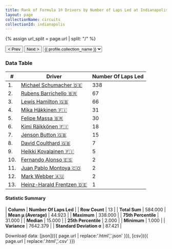 ```yaml
---
title: Rank of Formula 1® Drivers by Number of Laps Led at Indianapolis Motor Speedway
layout: page
collectionName: circuits
collectionId: indianapolis
---
```


{% assign url_split = page.url | split: "/" %}
<div id="collection-navigation">
<button onclick="selector.options[selector.selectedIndex-1].value && (window.location = selector.options[selector.selectedIndex-1].value);">&lt; Prev</button>
<button onclick="selector.options[selector.selectedIndex+1].value && (window.location = selector.options[selector.selectedIndex+1].value);">Next &gt;</button>
<select id="selector" onchange="this.options[this.selectedIndex].value && (window.location = this.options[this.selectedIndex].value);">
  {% for collectionId in site.data[page.collectionName].refs %}
    {% if collectionId == page.collectionId %}
      {% assign selected = "selected" %}
    {% else %}
      {% assign selected = "" %}
    {% endif %}
    {% assign profile = site.data[page.collectionName][collectionId].profile %}
    <option value="/f1/{{ page.collectionName }}/{{ collectionId }}/{{ url_split[4] }}" {{ selected }}>{{ profile.collection_name }}</option>
  {% endfor %}
</select>
</div>

<canvas id="chart" width="400" height="180"></canvas>
<script>
var data = {
    "datasets": [
        {
            "backgroundColor": [
                "#9C8E8D",
                "#9C8E8D",
                "#9C8E8D",
                "#9C8E8D",
                "#9C8E8D",
                "#9C8E8D",
                "#9C8E8D",
                "#9C8E8D",
                "#9C8E8D",
                "#9C8E8D",
                "#9C8E8D",
                "#9C8E8D",
                "#9C8E8D"
            ],
            "borderColor": [
                "#1D181E",
                "#1D181E",
                "#1D181E",
                "#1D181E",
                "#1D181E",
                "#1D181E",
                "#1D181E",
                "#1D181E",
                "#1D181E",
                "#1D181E",
                "#1D181E",
                "#1D181E",
                "#1D181E"
            ],
            "borderWidth": 1,
            "data": [
                338.0,
                67.0,
                66.0,
                31.0,
                30.0,
                18.0,
                15.0,
                7.0,
                5.0,
                2.0,
                2.0,
                2.0,
                1.0
            ],
            "label": "Number Of Laps Led"
        }
    ],
    "labels": [
        "Michael Schumacher",
        "Rubens Barrichello",
        "Lewis Hamilton",
        "Mika Häkkinen",
        "Felipe Massa",
        "Kimi Räikkönen",
        "Jenson Button",
        "David Coulthard",
        "Heikki Kovalainen",
        "Fernando Alonso",
        "Juan Pablo Montoya",
        "Mark Webber",
        "Heinz-Harald Frentzen"
    ]
};
var options = {
  legend: {
    display: false
  },
  scales: {
    xAxes: [{
      ticks: {
        beginAtZero: true,
        maxRotation: 180,
        display: window.innerWidth > 800
      }
    }],
    yAxes: [{
      ticks: {
        beginAtZero: true
      }
    }]
  },
  onResize: function(chart, size) {
    chart.options.scales.xAxes[0].ticks.display = size.width > 800;
  }
};
var chart = new Chart("chart", {
    data: data,
    type: 'bar',
    options: options
});
</script>



### Data Table

| # | Driver | Number Of Laps Led |
|--|--|--|
| 1. | [Michael Schumacher 🇩🇪](/f1/drivers/michael_schumacher) | 338 |
| 2. | [Rubens Barrichello 🇧🇷](/f1/drivers/barrichello) | 67 |
| 3. | [Lewis Hamilton 🇬🇧](/f1/drivers/hamilton) | 66 |
| 4. | [Mika Häkkinen 🇫🇮](/f1/drivers/hakkinen) | 31 |
| 5. | [Felipe Massa 🇧🇷](/f1/drivers/massa) | 30 |
| 6. | [Kimi Räikkönen 🇫🇮](/f1/drivers/raikkonen) | 18 |
| 7. | [Jenson Button 🇬🇧](/f1/drivers/button) | 15 |
| 8. | [David Coulthard 🇬🇧](/f1/drivers/coulthard) | 7 |
| 9. | [Heikki Kovalainen 🇫🇮](/f1/drivers/kovalainen) | 5 |
| 10. | [Fernando Alonso 🇪🇸](/f1/drivers/alonso) | 2 |
| 11. | [Juan Pablo Montoya 🇨🇴](/f1/drivers/montoya) | 2 |
| 12. | [Mark Webber 🇦🇺](/f1/drivers/webber) | 2 |
| 13. | [Heinz-Harald Frentzen 🇩🇪](/f1/drivers/frentzen) | 1 |

#### Statistic Summary

| **Column** | **Number Of Laps Led** |
| **Row Count** | 13 |
| **Total Sum** | 584.000 |
| **Mean μ (Average)** | 44.923 |
| **Maximum** | 338.000 |
| **75th Percentile** | 31.000 |
| **Median** | 15.000 |
| **25th Percentile** | 2.000 |
| **Minimum** | 1.000 |
| **Variance** | 7642.379 |
| **Standard Deviation σ** | 87.421 |

Download data: [json]({{ page.url | replace:'.html','.json' }}), [csv]({{ page.url | replace:'.html','.csv' }})
